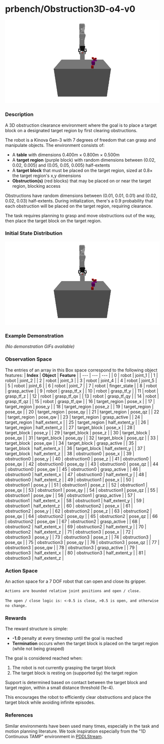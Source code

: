 # prbench/Obstruction3D-o4-v0
![random action GIF](assets/random_action_gifs/Obstruction3D-o4.gif)

### Description
A 3D obstruction clearance environment where the goal is to place a target block on a designated target region by first clearing obstructions.

The robot is a Kinova Gen-3 with 7 degrees of freedom that can grasp and manipulate objects. The environment consists of:
- A **table** with dimensions 0.400m × 0.800m × 0.500m
- A **target region** (purple block) with random dimensions between (0.02, 0.02, 0.005) and (0.05, 0.05, 0.005) half-extents
- A **target block** that must be placed on the target region, sized at 0.8× the target region's x,y dimensions
- **Obstruction(s)** (red blocks) that may be placed on or near the target region, blocking access

Obstructions have random dimensions between (0.01, 0.01, 0.01) and (0.02, 0.02, 0.03) half-extents. During initialization, there's a 0.9 probability that each obstruction will be placed on the target region, requiring clearance.

The task requires planning to grasp and move obstructions out of the way, then place the target block on the target region.

### Initial State Distribution
![initial state GIF](assets/initial_state_gifs/Obstruction3D-o4.gif)

### Example Demonstration
*(No demonstration GIFs available)*

### Observation Space
The entries of an array in this Box space correspond to the following object features:
| **Index** | **Object** | **Feature** |
| --- | --- | --- |
| 0 | robot | joint_1 |
| 1 | robot | joint_2 |
| 2 | robot | joint_3 |
| 3 | robot | joint_4 |
| 4 | robot | joint_5 |
| 5 | robot | joint_6 |
| 6 | robot | joint_7 |
| 7 | robot | finger_state |
| 8 | robot | grasp_active |
| 9 | robot | grasp_tf_x |
| 10 | robot | grasp_tf_y |
| 11 | robot | grasp_tf_z |
| 12 | robot | grasp_tf_qx |
| 13 | robot | grasp_tf_qy |
| 14 | robot | grasp_tf_qz |
| 15 | robot | grasp_tf_qw |
| 16 | target_region | pose_x |
| 17 | target_region | pose_y |
| 18 | target_region | pose_z |
| 19 | target_region | pose_qx |
| 20 | target_region | pose_qy |
| 21 | target_region | pose_qz |
| 22 | target_region | pose_qw |
| 23 | target_region | grasp_active |
| 24 | target_region | half_extent_x |
| 25 | target_region | half_extent_y |
| 26 | target_region | half_extent_z |
| 27 | target_block | pose_x |
| 28 | target_block | pose_y |
| 29 | target_block | pose_z |
| 30 | target_block | pose_qx |
| 31 | target_block | pose_qy |
| 32 | target_block | pose_qz |
| 33 | target_block | pose_qw |
| 34 | target_block | grasp_active |
| 35 | target_block | half_extent_x |
| 36 | target_block | half_extent_y |
| 37 | target_block | half_extent_z |
| 38 | obstruction0 | pose_x |
| 39 | obstruction0 | pose_y |
| 40 | obstruction0 | pose_z |
| 41 | obstruction0 | pose_qx |
| 42 | obstruction0 | pose_qy |
| 43 | obstruction0 | pose_qz |
| 44 | obstruction0 | pose_qw |
| 45 | obstruction0 | grasp_active |
| 46 | obstruction0 | half_extent_x |
| 47 | obstruction0 | half_extent_y |
| 48 | obstruction0 | half_extent_z |
| 49 | obstruction1 | pose_x |
| 50 | obstruction1 | pose_y |
| 51 | obstruction1 | pose_z |
| 52 | obstruction1 | pose_qx |
| 53 | obstruction1 | pose_qy |
| 54 | obstruction1 | pose_qz |
| 55 | obstruction1 | pose_qw |
| 56 | obstruction1 | grasp_active |
| 57 | obstruction1 | half_extent_x |
| 58 | obstruction1 | half_extent_y |
| 59 | obstruction1 | half_extent_z |
| 60 | obstruction2 | pose_x |
| 61 | obstruction2 | pose_y |
| 62 | obstruction2 | pose_z |
| 63 | obstruction2 | pose_qx |
| 64 | obstruction2 | pose_qy |
| 65 | obstruction2 | pose_qz |
| 66 | obstruction2 | pose_qw |
| 67 | obstruction2 | grasp_active |
| 68 | obstruction2 | half_extent_x |
| 69 | obstruction2 | half_extent_y |
| 70 | obstruction2 | half_extent_z |
| 71 | obstruction3 | pose_x |
| 72 | obstruction3 | pose_y |
| 73 | obstruction3 | pose_z |
| 74 | obstruction3 | pose_qx |
| 75 | obstruction3 | pose_qy |
| 76 | obstruction3 | pose_qz |
| 77 | obstruction3 | pose_qw |
| 78 | obstruction3 | grasp_active |
| 79 | obstruction3 | half_extent_x |
| 80 | obstruction3 | half_extent_y |
| 81 | obstruction3 | half_extent_z |


### Action Space
An action space for a 7 DOF robot that can open and close its gripper.

    Actions are bounded relative joint positions and open / close.

    The open / close logic is: <-0.5 is close, >0.5 is open, and otherwise no change.


### Rewards
The reward structure is simple:
- **-1.0** penalty at every timestep until the goal is reached
- **Termination** occurs when the target block is placed on the target region (while not being grasped)

The goal is considered reached when:
1. The robot is not currently grasping the target block
2. The target block is resting on (supported by) the target region

Support is determined based on contact between the target block and target region, within a small distance threshold (1e-4).

This encourages the robot to efficiently clear obstructions and place the target block while avoiding infinite episodes.


### References
Similar environments have been used many times, especially in the task and motion planning literature. We took inspiration especially from the "1D Continuous TAMP" environment in [PDDLStream](https://github.com/caelan/pddlstream).
